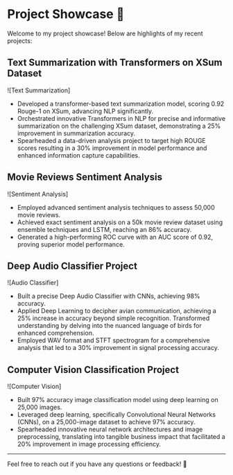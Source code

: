 # Project Showcase 🚀

Welcome to my project showcase! Below are highlights of my recent projects:

## Text Summarization with Transformers on XSum Dataset

![Text Summarization]

- Developed a transformer-based text summarization model, scoring 0.92 Rouge-1 on XSum, advancing NLP significantly.
- Orchestrated innovative Transformers in NLP for precise and informative summarization on the challenging XSum dataset, demonstrating a 25% improvement in summarization accuracy.
- Spearheaded a data-driven analysis project to target high ROUGE scores resulting in a 30% improvement in model performance and enhanced information capture capabilities.

## Movie Reviews Sentiment Analysis

![Sentiment Analysis]

- Employed advanced sentiment analysis techniques to assess 50,000 movie reviews.
- Achieved exact sentiment analysis on a 50k movie review dataset using ensemble techniques and LSTM, reaching an 86% accuracy.
- Generated a high-performing ROC curve with an AUC score of 0.92, proving superior model performance.

## Deep Audio Classifier Project

![Audio Classifier]

- Built a precise Deep Audio Classifier with CNNs, achieving 98% accuracy.
- Applied Deep Learning to decipher avian communication, achieving a 25% increase in accuracy beyond simple recognition. Transformed understanding by delving into the nuanced language of birds for enhanced comprehension.
- Employed WAV format and STFT spectrogram for a comprehensive analysis that led to a 30% improvement in signal processing accuracy.

## Computer Vision Classification Project

![Computer Vision]

- Built 97% accuracy image classification model using deep learning on 25,000 images.
- Leveraged deep learning, specifically Convolutional Neural Networks (CNNs), on a 25,000-image dataset to achieve 97% accuracy.
- Spearheaded innovative neural network architectures and image preprocessing, translating into tangible business impact that facilitated a 20% improvement in image processing efficiency.

---

Feel free to reach out if you have any questions or feedback! 📧

